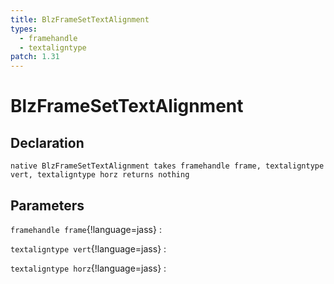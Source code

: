```yaml
---
title: BlzFrameSetTextAlignment
types:
  - framehandle
  - textaligntype
patch: 1.31
---
```


# BlzFrameSetTextAlignment

## Declaration

```jass
native BlzFrameSetTextAlignment takes framehandle frame, textaligntype vert, textaligntype horz returns nothing
```

## Parameters
`framehandle frame`{!language=jass}
: 

`textaligntype vert`{!language=jass}
: 

`textaligntype horz`{!language=jass}
: 
